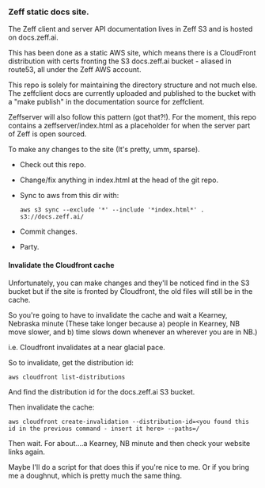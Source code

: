 ### Zeff static docs site.

The Zeff client and server API documentation lives in Zeff S3 and is
hosted on docs.zeff.ai.

This has been done as a static AWS site, which means there is a CloudFront
distribution with certs fronting the S3 docs.zeff.ai bucket - aliased 
in route53, all under the Zeff AWS account.

This repo is solely for maintaining the directory structure and not much else.
The zeffclient docs are currently uploaded and published to the bucket with
a "make publish" in the documentation source for zeffclient.

Zeffserver will also follow this pattern (got that?!). For the moment, this repo contains
a zeffserver/index.html as a placeholder for when the server part of Zeff is
open sourced.

To make any changes to the site (It's pretty, umm, sparse).
* Check out this repo.
* Change/fix anything in index.html at the head of the git repo.
* Sync to aws from this dir with:

    ```aws s3 sync --exclude '*' --include '*index.html*' . s3://docs.zeff.ai/```

* Commit changes. 
* Party.

#### Invalidate the Cloudfront cache
Unfortunately, you can make changes and they'll be noticed find in the S3 bucket but if the site is fronted by Cloudfront, the old files will still be in the cache. 

So you're going to have to invalidate the cache and wait a Kearney, Nebraska minute (These take longer because a) people in Kearney, NB move slower, and b) time slows down whenever an wherever you are in NB.) 

i.e. Cloudfront invalidates at a near glacial pace. 

So to invalidate, get the distribution id:


```aws cloudfront list-distributions```

And find the distribution id for the docs.zeff.ai S3 bucket.

Then invalidate the cache:

```aws cloudfront create-invalidation --distribution-id=<you found this id in the previous command - insert it here> --paths=/```

Then wait. For about....a Kearney, NB minute and then check your website links again. 

Maybe I'll do a script for that does this if you're nice to me. Or if you bring me a doughnut, which is pretty much the same thing.